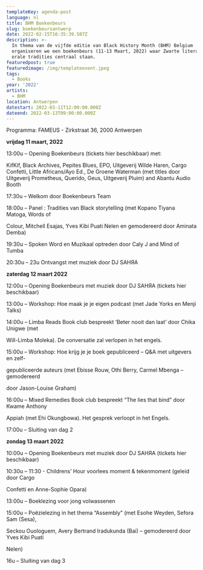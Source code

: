 ```yaml
---
templateKey: agenda-post
language: nl
title: BHM Boekenbeurs
slug: boekenbeursantwerp
date: 2022-02-15T16:35:39.507Z
description: >-
  In thema van de vijfde editie van Black History Month (BHM) Belgium
  organiseren we een boekenbeurs (11-13 Maart, 2022) waar Zwarte literatuur en
  orale tradities centraal staan.
featuredpost: true
featuredimage: /img/templateevent.jpeg
tags:
  - Books
year: '2022'
artists:
  - BHM
location: Antwerpen
datestart: 2022-03-11T12:00:00.000Z
dateend: 2022-03-13T09:00:00.000Z
---
```

Programma: FAMEUS - Zirkstraat 36, 2000 Antwerpen

**vrijdag 11 maart, 2022**

13:00u – Opening Boekenbeurs (tickets hier beschikbaar) met:

KifKif, Black Archives, Pepites Blues, EPO, Uitgeverij Wilde Haren, Cargo Confetti, Little Africans/Ayo Ed., De Groene Waterman (met titles door Uitgeverij Prometheus, Querido, Geus, Uitgeverij Pluim)  and Abantu Audio Booth 

17:30u – Welkom door Boekenbeurs Team

18:00u – Panel : Tradities van Black storytelling (met Kopano Tiyana Matoga, Words of 

 Colour, Mitchell Esajas, Yves Kibi Puati Nelen en gemodereerd door Aminata  Demba)

19:30u – Spoken Word en Muzikaal optreden door Caly J and Mind of Tumba

20:30u – 23u Ontvangst met muziek door DJ SAHЯA



**zaterdag 12 maart 2022**

12:00u – Opening Boekenbeurs met muziek door DJ SAHЯA (tickets hier beschikbaar)

13:00u – Workshop: Hoe maak je je eigen podcast (met Jade Yorks en Menji Talks)

14:00u – Limba Reads Book club bespreekt ‘Beter nooit dan laat’ door Chika Unigwe (met 

  Will-Limba Moleka). De conversatie zal verlopen in het engels.

15:00u – Workshop: Hoe krijg je je boek gepubliceerd – Q&A met uitgevers en zelf-

gepubliceerde auteurs (met Ebisse Rouw, Othi Berry, Carmel Mbenga – gemodereerd 

door Jason-Louise Graham)

16:00u – Mixed Remedies Book club bespreekt “The lies that bind” door Kwame Anthony 

  Appiah  (met Ehi Okungbowa). Het gesprek verloopt in het Engels.

17:00u – Sluiting van dag 2



**zondag 13 maart 2022**

10:00u – Opening Boekenbeurs met muziek door DJ SAHЯA (tickets hier beschikbaar)

10:30u – 11:30 - Childrens’ Hour voorlees moment & tekenmoment (geleid door Cargo 

Confetti en Anne-Sophie Opara)

13:00u – Boeklezing voor jong volwassenen

15:00u – Poëzielezing in het thema “Assembly” (met Esohe Weyden, Sefora Sam (Sesa), 

Seckou Ouologuem, Avery Bertrand Iradukunda (Bai) – gemodereerd door Yves Kibi Puati 

Nelen)

16u – Sluiting van dag 3
